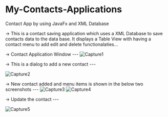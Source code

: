 # My-Contacts-Applications
Contact App by using JavaFx and XML Database 

-> This is a contact saving application which uses a XML Database to save contacts data to the data base. It displays 
   a Table View with having a contact menu to add edit and delete functionalaties... 

-> Contact Application Window ---
![Capture1](https://user-images.githubusercontent.com/78681636/116056249-34265080-a69b-11eb-8437-04f1d217fba8.PNG)

-> This is a dialog to add a new contact ---

![Capture2](https://user-images.githubusercontent.com/78681636/116058787-cfb8c080-a69d-11eb-9f09-807fb67284cd.PNG)

-> New contact added and menu items is shown in the below two screenshots ---
![Capture3](https://user-images.githubusercontent.com/78681636/116058803-d5160b00-a69d-11eb-9745-64221b19dce5.PNG)
![Capture4](https://user-images.githubusercontent.com/78681636/116058822-da735580-a69d-11eb-8ce1-b93f99935422.PNG)

-> Update the contact ---

![Capture5](https://user-images.githubusercontent.com/78681636/116058836-de9f7300-a69d-11eb-9a6b-b745036fd3d7.PNG)

